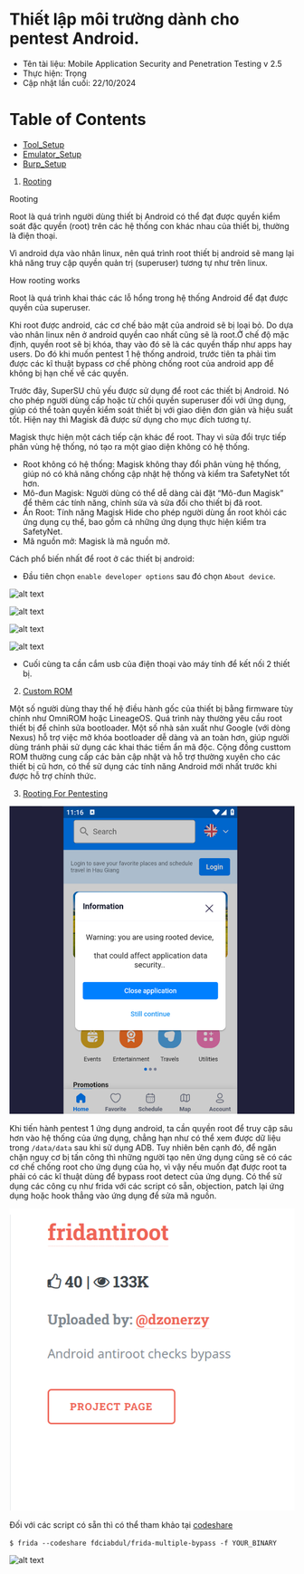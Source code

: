 # Thiết lập môi trường dành cho pentest Android.

 - Tên tài liệu: Mobile Application Security and Penetration Testing v 2.5
 - Thực hiện: Trọng
 - Cập nhật lần cuối: 22/10/2024

# Table of Contents

 - [Tool_Setup](#Tool_Setup)
 - [Emulator_Setup](#Emulator_Setup)
 - [Burp_Setup](#Burp_Setup)

1. [Rooting](#Rooting)

<a name="Rooting ">Rooting</a>

Root là quá trình người dùng thiết bị Android có thể đạt được quyền kiểm soát đặc quyền (root) trên các hệ thống con khác nhau của thiết bị, thường là điện thoại.

Vì android dựa vào nhân linux, nên quá trình root thiết bị android sẽ mang lại khả năng truy cập quyền quản trị (superuser) tương tự như trên linux.

<a name="How rooting works ">How rooting works</a>

Root là quá trình khai thác các lỗ hổng trong hệ thống Android để đạt được quyền của superuser.

Khi root được android, các cơ chế bảo mật của android sẽ bị loại bỏ. Do dựa vào nhân linux nên ở android quyền cao nhất cũng sẽ là root.Ở chế độ mặc định, quyền root sẽ bị khóa, thay vào đó sẽ là các quyền thấp như apps hay users. Do đó khi muốn pentest 1 hệ thống android, trước tiên ta phải tìm được các kĩ thuật bypass cơ chế phòng chống root của android app để không bị hạn chế về các quyền.

Trước đây, SuperSU chủ yếu được sử dụng để root các thiết bị Android. Nó cho phép người dùng cấp hoặc từ chối quyền superuser đối với ứng dụng, giúp có thể toàn quyền kiểm soát thiết bị với giao diện đơn giản và hiệu suất tốt. Hiện nay thì Magisk đã được sử dụng cho mục đích tương tự.

Magisk thực hiện một cách tiếp cận khác để root. Thay vì sửa đổi trực tiếp phân vùng hệ thống, nó tạo ra một giao diện không có hệ thống.

 - Root không có hệ thống: Magisk không thay đổi phân vùng hệ thống, giúp nó có khả năng chống cập nhật hệ thống và kiểm tra SafetyNet tốt hơn.
 - Mô-đun Magisk: Người dùng có thể dễ dàng cài đặt “Mô-đun Magisk” để thêm các tính năng, chỉnh sửa và sửa đổi cho thiết bị đã root.
 - Ẩn Root: Tính năng Magisk Hide cho phép người dùng ẩn root khỏi các ứng dụng cụ thể, bao gồm cả những ứng dụng thực hiện kiểm tra SafetyNet.
 - Mã nguồn mở: Magisk là mã nguồn mở.

Cách phổ biến nhất để root ở các thiết bị android:

 - Đầu tiên chọn ``enable developer options`` sau đó chọn ``About device``.

![alt text](1_vWtlrGBc9xyRjWTO77gSQw.webp)

![alt text](1_gIgpuae1S2XD2k0d4W5jkQ.webp)

![alt text](1_FN9BdyNLE_00SBJxhiS-Yg.webp)

![alt text](1_0UKb4YjZAInrDO3sPpxNoA.webp)

 - Cuối cùng ta cần cắm usb của điện thoại vào máy tính để kết nối 2 thiết bị.

2. [Custom ROM](#Custom_ROM)

Một số người dùng thay thế hệ điều hành gốc của thiết bị bằng firmware tùy chỉnh như OmniROM hoặc LineageOS. Quá trình này thường yêu cầu root thiết bị để chỉnh sửa bootloader. Một số nhà sản xuất như Google (với dòng Nexus) hỗ trợ việc mở khóa bootloader dễ dàng và an toàn hơn, giúp người dùng tránh phải sử dụng các khai thác tiềm ẩn mã độc. Cộng đồng custtom ROM thường cung cấp các bản cập nhật và hỗ trợ thường xuyên cho các thiết bị cũ hơn, có thể sử dụng các tính năng Android mới nhất trước khi được hỗ trợ chính thức.

3. [Rooting For Pentesting](#Rooting_For_Pentesting)

![alt text](image-2.png)

Khi tiến hành pentest 1 ứng dụng android, ta cần quyền root để truy cập sâu hơn vào hệ thống của ứng dụng, chẳng hạn như có thể xem được dữ liệu trong ``/data/data`` sau khi sử dụng ADB. Tuy nhiên bên cạnh đó, để ngăn chặn nguy cơ bị tấn công thì những người tạo nên ứng dụng cũng sẽ có các cơ chế chống root cho ứng dụng của họ, vì vậy nếu muốn đạt được root ta phải có các kĩ thuật dùng để bypass root detect của ứng dụng. Có thể sử dụng các công cụ như frida với các script có sẵn, objection, patch lại ứng dụng hoặc hook thẳng vào ứng dụng để sửa mã nguồn.

![alt text](image.png)

Đối với các script có sẵn thì có thể tham khảo tại [codeshare](#https://codeshare.frida.re/browse)

```$ frida --codeshare fdciabdul/frida-multiple-bypass -f YOUR_BINARY```

![alt text](image-1.png)

